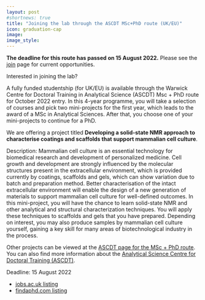 ```yaml
---
layout: post
#shortnews: true
title: "Joining the lab through the ASCDT MSc+PhD route (UK/EU)"
icon: graduation-cap
image: 
image_style: 
---
```


**The deadline for this route has passed on 15 August 2022.** Please see the [join](https://www.wychowlab.org/join.html) page for current opportunities.

Interested in joining the lab? 

A fully funded studentship (for UK/EU) is available through the Warwick Centre for Doctoral Training in Analytical Science (ASCDT) Msc + PhD route for October 2022 entry. In this 4-year programme, you will take a selection of courses and pick two mini-projects for the first year, which leads to the award of a MSc in Analytical Sciences. After that, you choose one of your mini-projects to continue for a PhD.

We are offering a project titled **Developing a solid-state NMR approach to characterise coatings and scaffolds that support mammalian cell culture**.

Description: Mammalian cell culture is an essential technology for biomedical research and development of personalized medicine. Cell growth and development are strongly influenced by the molecular structures present in the extracellular environment, which is provided currently by coatings, scaffolds and gels, which can show variation due to batch and preparation method. Better characterisation of the intact extracellular environment will enable the design of a new generation of materials to support mammalian cell culture for well-defined outcomes. In this mini-project, you will have the chance to learn solid-state NMR and other analytical and structural characterization techniques. You will apply these techniques to scaffolds and gels that you have prepared. Depending on interest, you may also produce samples by mammalian cell culture yourself, gaining a key skill for many areas of biotechnological industry in the process.

Other projects can be viewed at the [ASCDT page for the MSc + PhD route](https://warwick.ac.uk/fac/sci/as/study/msc/). You can also find more information about the [Analytical Science Centre for Doctoral Training (ASCDT)](https://warwick.ac.uk/fac/sci/as/about/).

Deadline: 15 August 2022

- [jobs.ac.uk listing](https://www.jobs.ac.uk/job/CRS321/phd-studentship-warwick-centre-for-doctoral-training-in-analytical-science)
- [findaphd.com listing](https://www.findaphd.com/phds/project/analytical-science-centre-for-doctoral-training-call-for-applications/?p146060)

